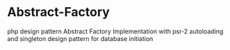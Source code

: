 # Abstract-Factory
php design pattern Abstract Factory Implementation with psr-2 autoloading and singleton design pattern for database initiation
